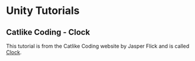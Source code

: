 # Unity Tutorials
## Catlike Coding - Clock
This tutorial is from the Catlike Coding website by Jasper Flick and is called
[Clock](http://catlikecoding.com/unity/tutorials/clock/).
